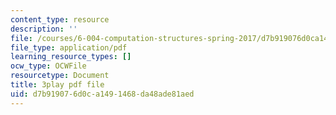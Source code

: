 ```yaml
---
content_type: resource
description: ''
file: /courses/6-004-computation-structures-spring-2017/d7b919076d0ca1491468da48ade81aed_hmPiuS0PqCs.pdf
file_type: application/pdf
learning_resource_types: []
ocw_type: OCWFile
resourcetype: Document
title: 3play pdf file
uid: d7b91907-6d0c-a149-1468-da48ade81aed
---
```

